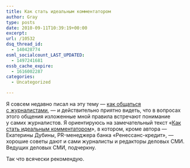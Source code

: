 ```yaml
---
title: Как стать идеальным комментатором
author: Gray
type: posts
date: 2010-09-11T10:39:19+00:00
excerpt:
url: /10532
dsq_thread_id:
  - 140428774
esml_socialcount_LAST_UPDATED:
  - 1497241681
essb_cache_expire:
  - 1616002287
categories:
  - Uncategorized

---
```








Я&nbsp;совсем недавно писал на&nbsp;эту тему&nbsp;&mdash; <a href="http://www.searchengines.ru/blog/archives/010486.html" target="_blank">как общаться с&nbsp;журналистами</a>,&nbsp;&mdash; и&nbsp;действительно приятно видеть, что в&nbsp;вопросах этого общения изложенные мной правила встречают понимание у&nbsp;самих журналистов. Я&nbsp;ориентируюсь на&nbsp;замечательный текст &laquo;<a href="http://befirst.com.ua/blog/all/user/87-Kak-stat-idealnim-kommentatorom/" target="_blank">Как стать идеальным комментатором</a>&raquo;, в&nbsp;котором, кроме автора&nbsp;&mdash; Екатерины Дубины, PR-менеджера банка &laquo;Ренессанс-кредит&raquo;,&nbsp;&mdash; хорошие советы дают и&nbsp;сами журналисты и&nbsp;редакторы деловых СМИ. Ведущих деловых СМИ, подчеркну.

Так что всячески рекомендую.
